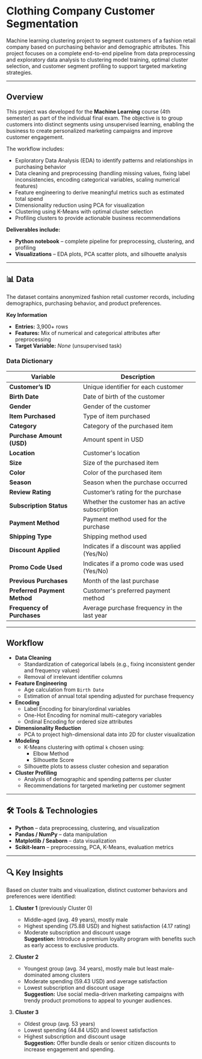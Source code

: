 # Clothing Company Customer Segmentation
Machine learning clustering project to segment customers of a fashion retail company based on purchasing behavior and demographic attributes. This project focuses on a complete end-to-end pipeline from data preprocessing and exploratory data analysis to clustering model training, optimal cluster selection, and customer segment profiling to support targeted marketing strategies.

---

## Overview
This project was developed for the **Machine Learning** course (4th semester) as part of the individual final exam. The objective is to group customers into distinct segments using unsupervised learning, enabling the business to create personalized marketing campaigns and improve customer engagement.

The workflow includes:
- Exploratory Data Analysis (EDA) to identify patterns and relationships in purchasing behavior
- Data cleaning and preprocessing (handling missing values, fixing label inconsistencies, encoding categorical variables, scaling numerical features)
- Feature engineering to derive meaningful metrics such as estimated total spend
- Dimensionality reduction using PCA for visualization
- Clustering using K-Means with optimal cluster selection
- Profiling clusters to provide actionable business recommendations

**Deliverables include:**
- **Python notebook** – complete pipeline for preprocessing, clustering, and profiling
- **Visualizations** – EDA plots, PCA scatter plots, and silhouette analysis
---

## 📊 Data

The dataset contains anonymized fashion retail customer records, including demographics, purchasing behavior, and product preferences.

**Key Information**
- **Entries:** 3,900+ rows  
- **Features:** Mix of numerical and categorical attributes after preprocessing  
- **Target Variable:** *None* (unsupervised task)  

### Data Dictionary
| Variable | Description |
|----------|-------------|
| **Customer’s ID** | Unique identifier for each customer |
| **Birth Date** | Date of birth of the customer |
| **Gender** | Gender of the customer |
| **Item Purchased** | Type of item purchased |
| **Category** | Category of the purchased item |
| **Purchase Amount (USD)** | Amount spent in USD |
| **Location** | Customer's location |
| **Size** | Size of the purchased item |
| **Color** | Color of the purchased item |
| **Season** | Season when the purchase occurred |
| **Review Rating** | Customer’s rating for the purchase |
| **Subscription Status** | Whether the customer has an active subscription |
| **Payment Method** | Payment method used for the purchase |
| **Shipping Type** | Shipping method used |
| **Discount Applied** | Indicates if a discount was applied (Yes/No) |
| **Promo Code Used** | Indicates if a promo code was used (Yes/No) |
| **Previous Purchases** | Month of the last purchase |
| **Preferred Payment Method** | Customer's preferred payment method |
| **Frequency of Purchases** | Average purchase frequency in the last year |

---

## Workflow
- **Data Cleaning**
  - Standardization of categorical labels (e.g., fixing inconsistent gender and frequency values)
  - Removal of irrelevant identifier columns
- **Feature Engineering**
  - Age calculation from `Birth Date`
  - Estimation of annual total spending adjusted for purchase frequency
- **Encoding**
  - Label Encoding for binary/ordinal variables
  - One-Hot Encoding for nominal multi-category variables
  - Ordinal Encoding for ordered size attributes
- **Dimensionality Reduction**
  - PCA to project high-dimensional data into 2D for cluster visualization
- **Modeling**
  - K-Means clustering with optimal `k` chosen using:
    - Elbow Method
    - Silhouette Score
  - Silhouette plots to assess cluster cohesion and separation
- **Cluster Profiling**
  - Analysis of demographic and spending patterns per cluster
  - Recommendations for targeted marketing per customer segment

---

## 🛠️ Tools & Technologies
- **Python** – data preprocessing, clustering, and visualization
- **Pandas / NumPy** – data manipulation
- **Matplotlib / Seaborn** – data visualization
- **Scikit-learn** – preprocessing, PCA, K-Means, evaluation metrics

---
## 🔍 Key Insights
Based on cluster traits and visualization, distinct customer behaviors and preferences were identified:

1. **Cluster 1** (previously Cluster 0)  
   - Middle-aged (avg. 49 years), mostly male  
   - Highest spending (75.88 USD) and highest satisfaction (4.17 rating)  
   - Moderate subscription and discount usage  
   **Suggestion:** Introduce a premium loyalty program with benefits such as early access to exclusive products.

2. **Cluster 2**  
   - Youngest group (avg. 34 years), mostly male but least male-dominated among clusters  
   - Moderate spending (59.43 USD) and average satisfaction  
   - Lowest subscription and discount usage  
   **Suggestion:** Use social media-driven marketing campaigns with trendy product promotions to appeal to younger audiences.

3. **Cluster 3**  
   - Oldest group (avg. 53 years)  
   - Lowest spending (44.84 USD) and lowest satisfaction  
   - Highest subscription and discount usage  
   **Suggestion:** Offer bundle deals or senior citizen discounts to increase engagement and spending.
